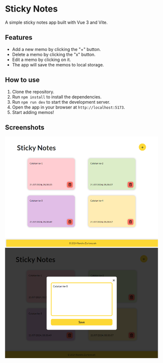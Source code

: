 # Sticky Notes

A simple sticky notes app built with Vue 3 and Vite.

## Features

-   Add a new memo by clicking the "+" button.
-   Delete a memo by clicking the "x" button.
-   Edit a memo by clicking on it.
-   The app will save the memos to local storage.

## How to use

1. Clone the repository.
2. Run `npm install` to install the dependencies.
3. Run `npm run dev` to start the development server.
4. Open the app in your browser at `http://localhost:5173`.
5. Start adding memos!

## Screenshots

![Screenshot 1](./screenshots/mainNote-page.png)
![Screenshot 2](./screenshots/addNote-page.png)
